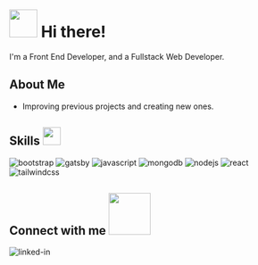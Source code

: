 
# <img src = "https://user-images.githubusercontent.com/3749153/129704198-f9f82978-5386-4c1a-808b-4f2c326c6d4d.gif" width = 50px> Hi there!

I'm a Front End Developer, and a Fullstack Web Developer.

## About Me

- Improving previous projects and creating new ones.

## Skills <img src = "https://user-images.githubusercontent.com/3749153/129705713-39fb8948-e6b4-4968-a074-b7c006b5065c.gif" width = 32px>

<img alt="bootstrap" src="https://img.shields.io/badge/bootstrap-7952B3.svg?&style=for-the-badge&logo=bootstrap&logoColor=white" /> <img alt="gatsby" src="https://img.shields.io/badge/gatsby-663399.svg?&style=for-the-badge&logo=gatsby&logoColor=white" /> <img alt="javascript" src="https://img.shields.io/badge/javascript-F7DF1E.svg?&style=for-the-badge&logo=javascript&logoColor=black" /> <img alt="mongodb" src="https://img.shields.io/badge/mongodb-47A248.svg?&style=for-the-badge&logo=mongodb&logoColor=white" /> <img alt="nodejs" src="https://img.shields.io/badge/node.js-339933.svg?&style=for-the-badge&logo=node.js&logoColor=white" /> <img alt="react" src="https://img.shields.io/badge/react-61DAFB.svg?&style=for-the-badge&logo=react&logoColor=black" />  <img alt="tailwindcss" src="https://img.shields.io/badge/tailwindcss-38B2AC.svg?&style=for-the-badge&logo=tailwindcss&logoColor=white" />

## Connect with me <img src = "https://user-images.githubusercontent.com/3749153/129705787-f8a9112a-e757-43a4-a88d-a1a574f0c185.gif" width = "75px">

[<img align="left" alt="linked-in" src="https://img.shields.io/badge/linkedin-%230077B5.svg?&style=for-the-badge&logo=linkedin&logoColor=white" />](https://www.linkedin.com/in/william-nguyen-095435225)
